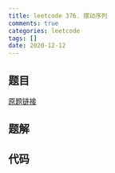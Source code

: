 ```yaml
---
title: leetcode 376. 摆动序列
comments: true
categories: leetcode
tags: []
date: 2020-12-12
---
```


## 题目


[原题链接](http://leetcode-cn.com)
## 题解

## 代码
```cpp 

```